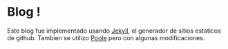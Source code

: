 # Blog !

Este blog fue implementado usando [Jekyll](http://jekyllrb.com), el generador de sitios estaticos de github.
Tambien se utilizo [Poole](http://getpoole.com/) pero con algunas modificaciones.





